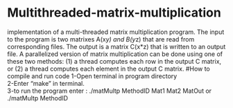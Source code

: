 # Multithreaded-matrix-multiplication
implementation of a multi-threaded matrix multiplication program. The input to the program is two matrixes A(x*y) and B(y*z) that are read from corresponding files. The output is a matrix C(x*z) that is written to an output file. A parallelized version of matrix multiplication can be done using one of these two methods: (1) a thread computes each row in the output C matrix, or (2) a thread computes each element in the output C matrix.
#How to compile and run code 
1-Open terminal in program directory  
2-Enter “make” in terminal.  
3-to run the program enter : 
./matMultp  MethodID Mat1 Mat2 MatOut 
or 
./matMultp MethodID 
